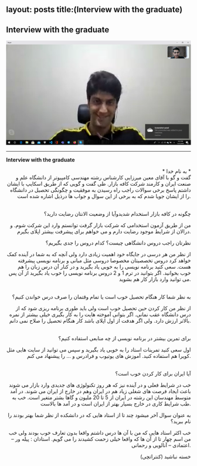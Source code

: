 layout: posts
title:(Interview with the graduate)
---

## Interview with the graduate





![alt text](../assets/images/skype.jpg "skype")

---
**Interview with the graduate**

<div align="right">
* به نام خدا * <br>
گفت و گو با آقای معین میرزایی کارشناس رشته مهندسی کامپیوتر از دانشگاه علم و صنعت ایران و کارمند شرکت کافه بازار.
طی گفت و گویی که از طریق اسکایپ با ایشان داشتم پاسخ  برخی سوالات راجب راه رسیدن به موفقیت و چگونگی تحصیل در دانشگاه را از ایشان جویا شدم که به  برخی از این سوال و جواب ها درذیل اشاره شده است.<br>

<br>چگونه در کافه بازار استخدام شدیدوآیا از وضعیت الانتان رضایت دارید؟
  
من از طریق آزمون استخدامی که شرکت بازار گرفت توانستم وارد این شرکت شوم. و درالان از شرایط موجود رضایت دارم و می خواهم برای پیشرفت بیشتر اپلای بگیرم.<br>

نظرتان راجب دروس دانشگاهی چیست؟ کدام دروس را جدی بگیریم؟<br>

از نظر من هر درسی در جایگاه خود اهمیت زیادی دارد ولی آنچه که به شما در آینده کمک خواهد کرد دروس تخصصیتان مخصوصا دروسی مثل مبانی و برنامه نویسی پیشرفته هست. سعی کنید برنامه نویسی را به خوبی یاد بگیرید و در کنار آن درس زبان را هم خوب بخوانید. اگر بتوانید در ترم 1 و 2 دروس برنامه نویسی را خوب یاد بگیرید از آن پس می توانید وارد بازار کار هم بشوید.<br>

<br>به نظر شما کار هنگام تحصیل خوب است یا تمام وقتمان را صرف درس خواندن کنیم؟

از نظر من کار کردن حین تحصیل خوب است ولی باید طوری برنامه ریزی شود که از درس دانشگاه عقب نمانی. اگر بتوانی آموخته هایت را به کار بگیری خیلی بیشتر از نمره بالاتر ارزش دارد. ولی اگر هدفت از اول اپلای باشد کار هنگام تحصیل را صلاح نمی دانم.<br>


<br>برای تمرین بیشتر در برنامه نویسی از چه منابعی استفاده کنیم؟

اول سعی کنید تمرینات استاد را به خوبی یاد بگیرید و سپس می توانید از سایت هایی مثل کویرا هم استفاده کنید. آموزش های یوتیوب و فرادرس و ... را پیشنهاد می کنم.<br>

<br>آیا ایران برای کار کردن خوب است؟

خب در شرایط فعلی و در آینده نیز که هر روز تکنولوژی های جدیدی وارد بازار می شوند باعث ایجاد فرصت های شغلی زیاد هم در ایران وهم در خارج از ایران می شوند. در آمد متوسط مهندسان این رشته در ایران از 5 تا 20 ملیون و گاها بشتر متغیر است. خب به طب شرایط کاری در خارج بسیار بهتر از ایران است و در آمد ها بالاست.<br>

به عنوان سوال آخر میشود چند تا از استاد هایی که در دانشکده از نظر شما بهتر بودند را نام ببرید؟<br>

خب اکثر استاد هایی که من با آن ها درس داشتم واقعا بدون تعارف خوب بودند ولی خب من اسم چهار تا از آن ها که واقعا خیلی  زحمت کشیدند را می گویم. استادان : 
پیله ور – اعتمادی – آنالویی  و رحمانی.

خسته نباشید      (کنتراتچی)
